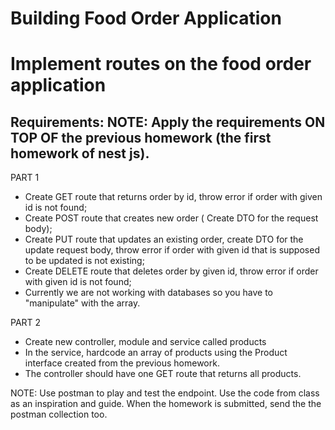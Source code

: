 # Building Food Order Application

# Implement routes on the food order application
## Requirements: NOTE: Apply the requirements ON TOP OF the previous homework (the first homework of nest js). 

PART 1
- Create GET route that returns order by id, throw error if order with given id is not found;
- Create POST route that creates new order ( Create DTO for the request body);
- Create PUT route that updates an existing order, create DTO for the update request body, throw error if order with given id that is supposed to be updated is not existing;
- Create DELETE route that deletes order by given id, throw error if order with given id is not found;
- Currently we are not working with databases so you have to "manipulate" with the array. 

PART 2
- Create new controller, module and service called products
- In the service, hardcode an array of products using the Product interface created from the previous homework.
- The controller should have one GET route that returns all products.


NOTE: Use postman to play and test the endpoint. Use the code from class as an inspiration and guide. When the homework is submitted, send the the postman collection too.
